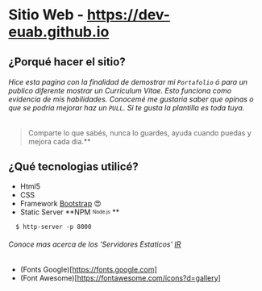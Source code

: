 # Sitio Web - https://dev-euab.github.io

## ¿Porqué hacer el sitio?

###### Hice esta pagina con la finalidad de demostrar mi `Portafolio` ó para un publico diferente mostrar un Curriculum Vitae. Esto funciona como evidencia de mis habilidades. Conocemé me gustaria saber que opinas o que se podria mejorar haz un `PULL`. Si te gusta la plantilla es toda tuya.

> Comparte lo que sabés, nunca lo guardes, ayuda cuando puedas y mejora cada dia.** 


## ¿Qué tecnologias utilicé? 
- Html5
- CSS
- Framework [Bootstrap](https://getbootstrap.com/) :heart_eyes:
- Static Server **NPM <sub><sup>Node.js</sup></sub> **
 ```shell
   $ http-server -p 8000
```
###### Conoce mas acerca de los 'Servidores Estaticos' [_IR_](https://gist.github.com/willurd/5720255)

- (Fonts Google)[https://fonts.google.com]
- (Font Awesome)[https://fontawesome.com/icons?d=gallery]

